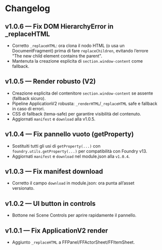 # Changelog

## v1.0.6 — Fix DOM HierarchyError in _replaceHTML
- Corretto `_replaceHTML`: ora clona il nodo HTML (o usa un DocumentFragment) prima di fare `replaceChildren`, evitando l’errore "The new child element contains the parent".
- Mantenuta la creazione esplicita di `section.window-content` come fallback.

## v1.0.5 — Render robusto (V2)
- Creazione esplicita del contenitore `section.window-content` se assente (fallback sicuro).
- Pipeline ApplicationV2 robusta: `_renderHTML`/`_replaceHTML` safe e fallback in caso di errori.
- CSS di fallback (tema-safe) per garantire visibilità del contenuto.
- Aggiornati `manifest` e `download` alla v1.0.5.

## v1.0.4 — Fix pannello vuoto (getProperty)
- Sostituiti tutti gli usi di `getProperty(...)` con `foundry.utils.getProperty(...)` per compatibilità con Foundry v13.
- Aggiornati `manifest` e `download` nel module.json alla `v1.0.4`.

## v1.0.3 — Fix manifest download
- Corretto il campo `download` in module.json: ora punta all’asset versionato.

## v1.0.2 — UI button in controls
- Bottone nei Scene Controls per aprire rapidamente il pannello.

## v1.0.1 — Fix ApplicationV2 render
- Aggiunto `_replaceHTML` a FFPanel/FFActorSheet/FFItemSheet.
